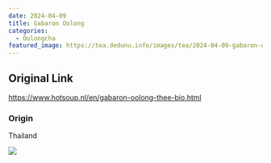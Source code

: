 ```yaml
---
date: 2024-04-09
title: Gabaron Oolong
categories:
  - Oolongcha
featured_image: https://tea.dedunu.info/images/tea/2024-04-09-gabaron-oolong-1.jpeg
---
```


## Original Link

<https://www.hotsoup.nl/en/gabaron-oolong-thee-bio.html>

### Origin

Thailand

![](https://tea.dedunu.info/images/tea/2024-04-09-gabaron-oolong-2.jpeg)